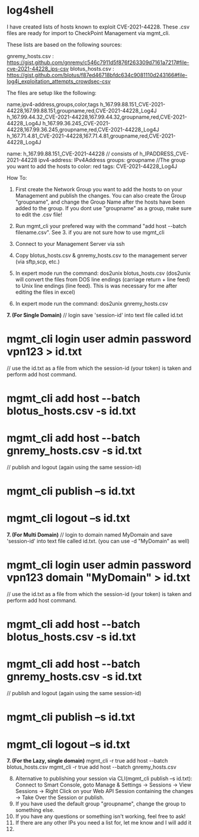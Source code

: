 # log4shell

I have created lists of hosts known to exploit CVE-2021-44228. These .csv files are ready for import to CheckPoint Management via mgmt_cli.

These  lists are based on the following sources:

gnremy_hosts.csv : https://gist.github.com/gnremy/c546c7911d5f876f263309d7161a7217#file-cve-2021-44228_ips-csv
blotus_hosts.csv : https://gist.github.com/blotus/f87ed46718bfdc634c9081110d243166#file-log4j_exploitation_attempts_crowdsec-csv

The files are setup like the following:

name,ipv4-address,groups,color,tags
h_167.99.88.151_CVE-2021-44228,167.99.88.151,groupname,red,CVE-2021-44228_Log4J
h_167.99.44.32_CVE-2021-44228,167.99.44.32,groupname,red,CVE-2021-44228_Log4J
h_167.99.36.245_CVE-2021-44228,167.99.36.245,groupname,red,CVE-2021-44228_Log4J
h_167.71.4.81_CVE-2021-44228,167.71.4.81,groupname,red,CVE-2021-44228_Log4J


name: h_167.99.88.151_CVE-2021-44228  // consists of h_IPADDRESS_CVE-2021-44228
ipv4-address: IPv4Address
groups: groupname                     //The group you want to add the hosts to
color: red
tags: CVE-2021-44228_Log4J


How To:

1. First create the Network Group you want to add the hosts to on your Management and publish the changes. You can also create the Group "groupname", and change the Group Name after the hosts have been added to the group. If you dont use "groupname" as a group, make sure to edit the .csv file!

2. Run mgmt_cli your prefered way with the command "add host --batch filename.csv". See 3. if you are not sure how to use mgmt_cli

3. Connect to your Management Server via ssh
4. Copy blotus_hosts.csv & gnremy_hosts.csv to the management server (via sftp,scp, etc.)
5. In expert mode run the command: dos2unix blotus_hosts.csv         (dos2unix will convert the files from DOS line endings (carriage return + line feed) to Unix line endings (line feed). This is was necessary for me after editing the files in excel)
6. In expert mode run the command: dos2unix gnremy_hosts.csv

**7. (For Single Domain)**
// login save 'session-id' into text file called id.txt
# mgmt_cli login user admin password vpn123  > id.txt 

// use the id.txt as a file from which the session-id (your token) is taken and perform add host command.
# mgmt_cli add host --batch blotus_hosts.csv -s id.txt
# mgmt_cli add host --batch gnremy_hosts.csv -s id.txt

// publish and logout (again using the same session-id)
# mgmt_cli publish –s id.txt
# mgmt_cli logout –s id.txt

**7. (For Multi Domain)**
// login to domain named MyDomain and save 'session-id' into text file called id.txt. (you can use -d "MyDomain" as well)
#  mgmt_cli login user admin password vpn123 domain "MyDomain" > id.txt 

// use the id.txt as a file from which the session-id (your token) is taken and perform add host command.
# mgmt_cli add host --batch blotus_hosts.csv -s id.txt
# mgmt_cli add host --batch gnremy_hosts.csv -s id.txt

// publish and logout (again using the same session-id)
# mgmt_cli publish –s id.txt
# mgmt_cli logout –s id.txt

**7. (For the Lazy, single domain)**
mgmt_cli -r true add host --batch blotus_hosts.csv
mgmt_cli -r true add host --batch gnremy_hosts.csv

8. Alternative to publishing your session via CLI(mgmt_cli publish –s id.txt): Connect to Smart Console, goto Manage & Settings -> Sessions -> View Sessions -> Right Click on your Web API Session containing the changes -> Take Over the Session or publish. 
9. If you have used the default group "groupname", change the group to something else.
10. If you have any questions  or something isn't working, feel free to ask!
11. If there are any other IPs you need a list for, let me know and I will add it
12. 

